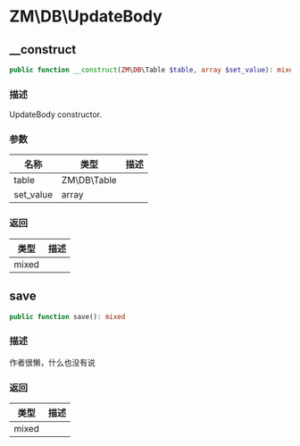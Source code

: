 # ZM\DB\UpdateBody

## __construct

```php
public function __construct(ZM\DB\Table $table, array $set_value): mixed
```

### 描述

UpdateBody constructor.

### 参数

| 名称 | 类型 | 描述 |
| -------- | ---- | ----------- |
| table | ZM\DB\Table |  |
| set_value | array |  |
### 返回

| 类型 | 描述 |
| ---- | ----------- |
| mixed |  |


## save

```php
public function save(): mixed
```

### 描述

作者很懒，什么也没有说

### 返回

| 类型 | 描述 |
| ---- | ----------- |
| mixed |  |
